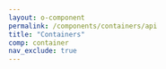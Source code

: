 ```yaml
---
layout: o-component
permalink: /components/containers/api
title: "Containers"
comp: container
nav_exclude: true
---
```

